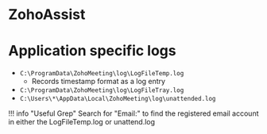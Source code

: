 # ZohoAssist

# Application specific logs

* `C:\ProgramData\ZohoMeeting\log\LogFileTemp.log`
    * Records timestamp format as a log entry 
* `C:\ProgramData\ZohoMeeting\log\LogFileTray.log`
* `C:\Users\*\AppData\Local\ZohoMeeting\log\unattended.log`

!!! info "Useful Grep"
    Search for "Email:" to find the registered email account in either the LogFileTemp.log or unattend.log